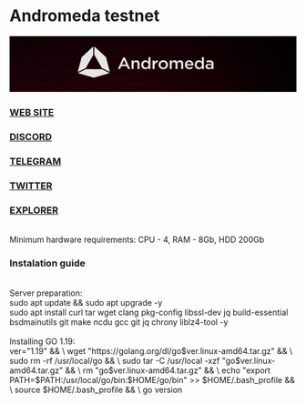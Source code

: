 # Andromeda testnet<br>
<img src="https://github.com/RedFoxAT/Andromeda/blob/main/andromeda_logo.png" width="1050" alt="" />
<h3><a href=https://andromedaprotocol.io> WEB SITE </a><br>
<h3><a href=https://discord.gg/GBd6buKYyZ> DISCORD </a><br>  
<h3><a href=https://t.me/andromedaprotocol> TELEGRAM </a><br>
<h3><a href=https://twitter.com/AndromedaProt/> TWITTER </a><br>
<h3><a href=https://testnet-ping.wildsage.io/andromeda/staking> EXPLORER </a></h2><br>
 Minimum hardware requirements:
CPU - 4, RAM - 8Gb, HDD 200Gb<br> 
<h3> Instalation guide </h3>
<br>
Server preparation: <br>
sudo apt update && sudo apt upgrade -y<br>
sudo apt install curl tar wget clang pkg-config libssl-dev jq build-essential bsdmainutils git make ncdu gcc git jq chrony liblz4-tool -y<br><br>
Installing GO 1.19:<br>
ver="1.19" && \
wget "https://golang.org/dl/go$ver.linux-amd64.tar.gz" && \
sudo rm -rf /usr/local/go && \
sudo tar -C /usr/local -xzf "go$ver.linux-amd64.tar.gz" && \
rm "go$ver.linux-amd64.tar.gz" && \
echo "export PATH=$PATH:/usr/local/go/bin:$HOME/go/bin" >> $HOME/.bash_profile && \
source $HOME/.bash_profile && \
go version
